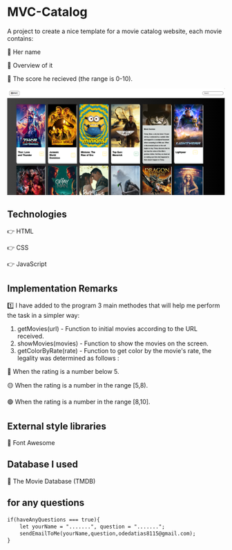 # MVC-Catalog

A project to create a nice template for a movie catalog website, each movie contains:

🔹 Her name

🔹 Overview of it

🔹 The score he recieved (the range is 0-10).

![MVC](MVC.png)

## Technologies

👉 HTML

👉 CSS

👉 JavaScript

## Implementation Remarks

1️⃣ I have added to the program 3 main methodes that will help me perform the task in a simpler way:

1. getMovies(url) - Function to initial movies according to the URL received.
2. showMovies(movies) - Function to show the movies on the screen.
3. getColorByRate(rate) - Function to get color by the movie's rate, the legality was determined as follows :

🔴 When the rating is a number below 5.

🟡 When the rating is a number in the range [5,8).

🟢 When the rating is a number in the range [8,10].

## External style libraries

🔹 Font Awesome

## Database I used

🔹 The Movie Database (TMDB)

## for any questions

```
if(haveAnyQuestions === true){
    let yourName = ".......", question = ".......";
    sendEmailToMe(yourName,question,odedatias8115@gmail.com);
}
```
